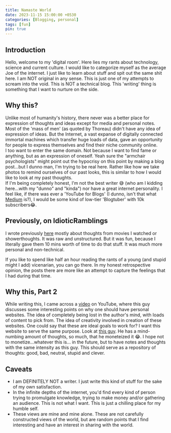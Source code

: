 ```yaml
---
title: Namaste World
date: 2023-11-15 15:00:00 +0530
categories: [Blogging, personal]
tags: [fun]
pin: true
---
```


## Introduction
Hello, welcome to my 'digital room'. Here lies my rants about technology, science and current culture. I would like to categorize myself as the average Joe of the internet. I just like to learn about stuff and spit out the same shit here. I am NOT original in any sense. This is just one of my attempts to scream into the void. This is NOT a technical blog. This 'writing' thing is something that I want to nurture on the side.

## Why this?
Unlike most of humanity's history, there never was a better place for expression of thoughts and ideas except for media and personal notes. Most of the 'mass of men' (as quoted by Thoreau) didn't have any idea of expression of ideas. But the Internet, a vast expanse of digitally connected immortal machines which transfer huge loads of data, gave an opportunity for people to express themselves and find their niche community online. <br>
I too want to enter the same domain. Not because I want to find fame or anything, but as an expression of oneself. Yeah sure the "armchair psychologists" might point out the hypocrisy on this point by making a blog post...but I dunno man, I'm trying to be real here. Rather like how we take photos to remind ourselves of our past looks, this is similar to how I would like to look at my past thoughts. <br>
If I'm being completely honest, I'm not the best writer 😅 (who am I kidding here...with my "dunno" and "kinda") nor have a great internet personality. I feel like, if there was ever a 'YouTube for Blogs' (I dunno, isn't that what [Medium](https://medium.com/) is?), I would be some kind of low-tier 'Blogtuber' with 10k subscribers😂.

## Previously, on IdioticRamblings
I wrote previously [here](https://iditoicramblings.blogspot.com/) mostly about thoughts from movies I watched or showerthoughts. It was raw and unstructured. But it was fun, because I literally gave them 10 mins worth of time to do that stuff. It was much more personal and non-technical.

If you like to spend like half an hour reading the rants of a young (and stupid might I add) vicenarian, you can go there. In my honest retrospective opinion, the posts there are more like an attempt to capture the feelings that I had during that time.

## Why this, Part 2
While writing this, I came across a [video](https://www.youtube.com/watch?v=_x6SCSz7g5I) on YouTube, where this guy discusses some interesting points on why one should have personal websites. The idea of completely being lost in the author's mind, with loads of content  to pick from. The idea of creativity involved in creation of these websites. One could say that these are ideal goals to work for?
I want this website to serve the same purpose. Look at [this guy](https://wiki.nikiv.dev/). He has a mind-numbing amount of thoughts, so much, that he moneteized it 😂. I hope not to monetize...whatever this is... in the future, but to have notes and thoughts with the same intensity as this guy. This should serve as a repository of thoughts: good, bad, neutral, stupid and clever.

## Caveats
* I am DEFINITELY NOT a writer. I just write this kind of stuff for the sake of my own satisfaction.
* In the infinite depths of the internet, you'd find every kind of person trying to promulgate knowledge, trying to make money and/or gathering an audience. This is not what I want. This is just a chilling place for my humble self.
* These views are mine and mine alone. These are not carefully constructed views of the world, but are random points that I find interesting and have an interest in sharing with the world.


